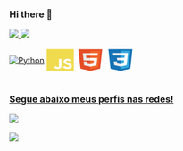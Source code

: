 ### Hi there 👋

<div>
   <a href="https://github.com/AlexMoutaL">
   <img height="180em" src="https://github-readme-stats.vercel.app/api?username=AlexMoutaL&show_icons=true&theme=ocean_dark&include_all_commits=true&count_private=true"/>
   <img height="180em" src="https://github-readme-stats.vercel.app/api/top-langs/?username=AlexMoutaL&layout=compact&langs_count=6&theme=tokyonight"/>

</div>
<div style="display: inline_block"><br> 
  <img align="center" alt="Python" height="40" width="50" src="https://cdn.jsdelivr.net/gh/devicons/devicon/icons/python/python-original-wordmark.svg" /> 
  <img align="center" alt="Js" height="40" width="50" src="https://raw.githubusercontent.com/devicons/devicon/master/icons/javascript/javascript-plain.svg"> 
  <img align="center" alt="HTML" height="40" width="50" src="https://raw.githubusercontent.com/devicons/devicon/master/icons/html5/html5-original.svg"> 
  <img align="center" alt="CSS" height="40" width="50" src="https://raw.githubusercontent.com/devicons/devicon/master/icons/css3/css3-original.svg">
</div>
 
 <br>
 
  ### Segue abaixo meus perfis nas redes!
 
<div> 
   <a href="" target="_blank"><img src="https://img.shields.io/badge/-Instagram-%23E4405F?style=for-the-badge&logo=instagram&logoColor=white" target="_blank"></a>

  <a href="[https://www.linkedin.com/in/ricardohdias](https://www.linkedin.com/in/brena-mouta-lamar%C3%A3o-b545091a2)" target="_blank"><img src="https://img.shields.io/badge/-LinkedIn-%230077B5?style=for-the-badge&logo=linkedin&logoColor=white" target="_blank"></a> 
 

</div>
